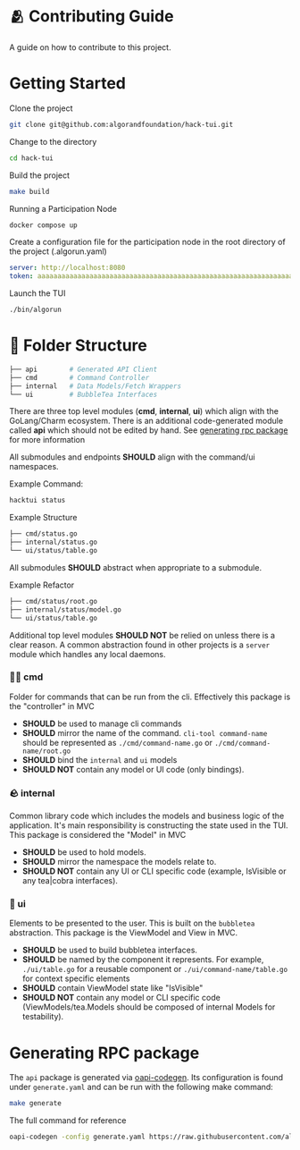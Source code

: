 # 🫂 Contributing Guide

A guide on how to contribute to this project.

# Getting Started

Clone the project
```bash
git clone git@github.com:algorandfoundation/hack-tui.git
```

Change to the directory
```bash
cd hack-tui
```

Build the project
```bash
make build
```

Running a Participation Node
```bash
docker compose up
```

Create a configuration file for the participation node in the root directory of the project (.algorun.yaml)

```yaml
server: http://localhost:8080
token: aaaaaaaaaaaaaaaaaaaaaaaaaaaaaaaaaaaaaaaaaaaaaaaaaaaaaaaaaaaaaaaa
```

Launch the TUI

```bash
./bin/algorun
```

# 📂 Folder Structure

```bash
├── api        # Generated API Client
├── cmd        # Command Controller
├── internal   # Data Models/Fetch Wrappers
└── ui         # BubbleTea Interfaces
```

There are three top level modules (**cmd**, **internal**, **ui**) which align with the GoLang/Charm ecosystem.
There is an additional code-generated module called **api** which should not be edited by hand. 
See [generating rpc package](#generating-rpc-package) for more information

All submodules and endpoints **SHOULD** align with the command/ui namespaces.

Example Command:

```bash
hacktui status
```

Example Structure
```bash
├── cmd/status.go
├── internal/status.go
└── ui/status/table.go
```

All submodules **SHOULD** abstract when appropriate to a submodule.

Example Refactor
```bash
├── cmd/status/root.go
├── internal/status/model.go
└── ui/status/table.go
```

Additional top level modules **SHOULD NOT** be relied on unless there is a clear reason.
A common abstraction found in other projects is a `server` module which handles any local daemons.

### 🧑‍💻 cmd

Folder for commands that can be run from the cli.
Effectively this package is the "controller" in MVC

- **SHOULD** be used to manage cli commands
- **SHOULD** mirror the name of the command.
  `cli-tool command-name` should be represented as
  `./cmd/command-name.go` or `./cmd/command-name/root.go`
- **SHOULD** bind the `internal` and `ui` models
- **SHOULD NOT** contain any model or UI code (only bindings).

### 🪨 internal

Common library code which includes the models and business logic
of the application. 
It's main responsibility is constructing the state used in the TUI.
This package is considered the "Model" in MVC

- **SHOULD** be used to hold models.
- **SHOULD** mirror the namespace the models relate to.
- **SHOULD NOT** contain any UI or CLI specific code (example, IsVisible or any tea|cobra interfaces).

### 💄 ui

Elements to be presented to the user. 
This is built on the `bubbletea` abstraction.
This package is the ViewModel and View in MVC. 

- **SHOULD** be used to build bubbletea interfaces.
- **SHOULD** be named by the component it represents.
  For example, `./ui/table.go` for a reusable component or
  `./ui/command-name/table.go` for context specific elements
- **SHOULD** contain ViewModel state like "IsVisible"
- **SHOULD NOT** contain any model or CLI specific code (ViewModels/tea.Models should be composed of internal Models for testability).


# Generating RPC package

The `api` package is generated via [oapi-codegen](https://github.com/oapi-codegen/oapi-codegen). 
Its configuration is found under `generate.yaml` and can be run with the following make command:

```bash
make generate
```

The full command for reference

```bash
oapi-codegen -config generate.yaml https://raw.githubusercontent.com/algorand/go-algorand/v3.26.0-stable/daemon/algod/api/algod.oas3.yml
```